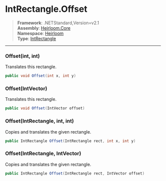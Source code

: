 # IntRectangle.Offset

> **Framework**: .NETStandard,Version=v2.1  
> **Assembly**: [Heirloom.Core][0]  
> **Namespace**: [Heirloom][0]  
> **Type**: [IntRectangle][1]  

--------------------------------------------------------------------------------

### Offset(int, int)

Translates this rectangle.

```cs
public void Offset(int x, int y)
```

### Offset(IntVector)

Translates this rectangle.

```cs
public void Offset(IntVector offset)
```

### Offset(IntRectangle, int, int)

Copies and translates the given rectangle.

```cs
public IntRectangle Offset(IntRectangle rect, int x, int y)
```

### Offset(IntRectangle, IntVector)

Copies and translates the given rectangle.

```cs
public IntRectangle Offset(IntRectangle rect, IntVector offset)
```

[0]: ..\Heirloom.Core.md
[1]: Heirloom.IntRectangle.md
